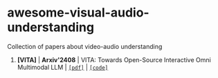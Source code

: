 # awesome-visual-audio-understanding
Collection of papers about video-audio understanding

1. <span id = "1001">**[VITA]**</span> | **Arxiv'2408** | VITA: Towards Open-Source Interactive Omni Multimodal LLM | [`[pdf]`](https://arxiv.org/pdf/2408.05211) | [`[code]`](https://vita-home.github.io)
